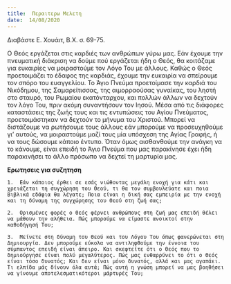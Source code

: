 ```yaml
---
title:  Περαιτερω Μελετη
date:  14/08/2020
---
```


Διαβάστε Ε. Χουάιτ, Β.Χ. σ. 69-75.

Ο Θεός εργάζεται στις καρδιές των ανθρώπων γύρω μας. Εάν έχουμε την πνευματική διάκριση να δούμε πού εργάζεται ήδη ο Θεός, θα κοιτάζαμε για ευκαιρίες να μοιραστούμε τον Λόγο Του με άλλους. Καθώς ο Θεός προετοιμάζει το έδαφος της καρδιάς, έχουμε την ευκαιρία να σπείρουμε τον σπόρο του ευαγγελίου. Το Άγιο Πνεύμα προετοίμασε την καρδιά του Νικόδημου, της Σαμαρείτισσας, της αιμορραούσας γυναίκας, του ληστή στο σταυρό, του Ρωμαίου εκατόνταρχου, και πολλών άλλων να δεχτούν τον λόγο Του, πριν ακόμη συναντήσουν τον Ιησού. Μέσα από τις διάφορες καταστάσεις της ζωής τους και τις εντυπώσεις του Αγίου Πνεύματος, προετοιμάστηκαν να δεχτούν το μήνυμα του Χριστού. Μπορεί να διστάζουμε να ρωτήσουμε τους άλλους εάν μπορούμε να προσευχηθούμε γι’ αυτούς, να μοιραστούμε μαζί τους μία υπόσχεση της Αγίας Γραφής, ή να τους δώσουμε κάποιο έντυπο. Όταν όμως αισθανθούμε την ανάγκη να το κάνουμε, είναι επειδή το Άγιο Πνεύμα που μας παρακίνησε έχει ήδη παρακινήσει το άλλο πρόσωπο να δεχτεί τη μαρτυρία μας.

**Ερωτησεις για συζητηση**

`1.	 Εάν κάποιος έρθει σε εσάς νιώθοντας μεγάλη ενοχή για κάτι και χρειάζεται τη συγχώρηση του Θεού, τι θα τον συμβουλεύατε και ποια Βιβλικά εδάφια θα λέγατε; Ποια είναι η δική σας εμπειρία με την ενοχή και τη δύναμη της συγχώρησης του Θεού στη ζωή σας;`

`2.	 Ορισμένες φορές ο Θεός φέρνει ανθρώπους στη ζωή μας επειδή θέλει να μάθουν την αλήθεια. Πώς μπορούμε να είμαστε ανοικτοί στην καθοδήγησή Του;`

`3.	 Μείνετε στη δύναμη του Θεού και του Λόγου Του όπως φανερώνεται στη Δημιουργία. Δεν μπορούμε εύκολα να αντιληφθούμε την έννοια του σύμπαντος επειδή είναι άπειρο. Και σκεφτείτε ότι ο Θεός που το δημιούργησε είναι πολύ μεγαλύτερος. Πώς μας ενθαρρύνει το ότι ο Θεός είναι τόσο δυνατός; Και δεν είναι μόνο δυνατός, αλλά και μας αγαπάει. Τι ελπίδα μάς δίνουν όλα αυτά; Πώς αυτή η γνώση μπορεί να μας βοηθήσει να γίνουμε αποτελεσματικότεροι μάρτυρές Του;`
